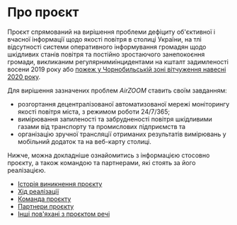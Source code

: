 # Про проєкт

Проєкт спрямований на вирішення проблеми дефіциту об'єктивної і вчасної інформації щодо якості повітря в столиці України, на тлі відсутності системи оперативного інформування громадян щодо шкідливих станів повітря та постійно зростаючого занепокоєння громади, викликаним регулярнимиінцидентами на кшталт задимленості восени 2019 року або [пожеж у Чорнобильській зоні вітчуження навесні 2020 року](https://protw.github.io/airzoom/#Пожежі%20у%20зоні%20відчуження%20і%20уроки%20Чорнобиля). 

Для вирішення зазначених проблем *AirZOOM* ставить своїм завданням:

- розгортання децентралізованої автоматизованої мережі моніторингу якості повітря міста, з режимом роботи 24/7/365;
- вимірювання запиленості та забрудненості повітря шкідливими газами від транспорту та промислових підприємств та
- організацію зручної трансляції отриманих результатів вимірювань у мобільний додаток та на веб-карту столиці. 

Нижче, можна докладніше ознайомитись з інформацією стосовно проєкту, а також командою та партнерами, які стоять за його реалізацією.

- [Історія виникнення проєкту](history.md)
- [Хід реалізації](project.md)
- [Команда проєкту](team.md)
- [Партнери проєкту](partners.md)
- [Інші пов'яхані з проєктом речі]()
